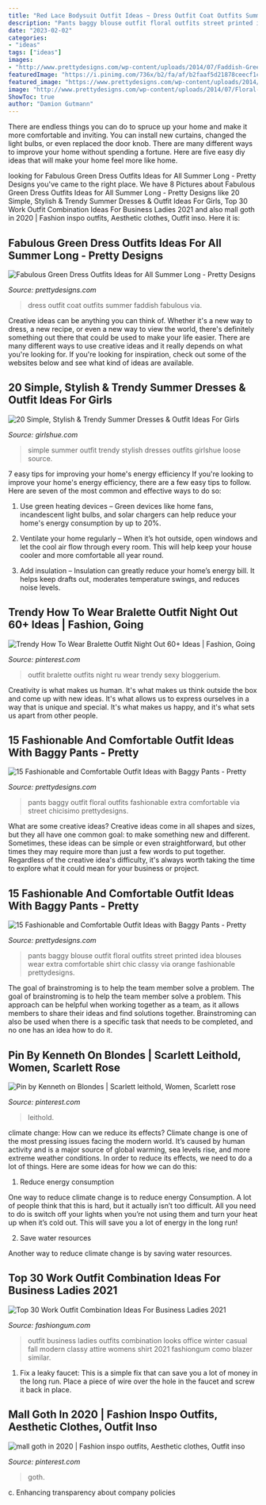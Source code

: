 ```yaml
---
title: "Red Lace Bodysuit Outfit Ideas ~ Dress Outfit Coat Outfits Summer Faddish Fabulous Via"
description: "Pants baggy blouse outfit floral outfits street printed idea blouses wear extra comfortable shirt chic classy via orange fashionable prettydesigns"
date: "2023-02-02"
categories:
- "ideas"
tags: ["ideas"]
images:
- "http://www.prettydesigns.com/wp-content/uploads/2014/07/Faddish-Green-Dress-Outfit-with-Black-Coat.jpg"
featuredImage: "https://i.pinimg.com/736x/b2/fa/af/b2faaf5d21878ceecf1c2abe762d1303.jpg"
featured_image: "https://www.prettydesigns.com/wp-content/uploads/2014/07/Floral-Top-and-Red-Baggy-Pants.jpg"
image: "http://www.prettydesigns.com/wp-content/uploads/2014/07/Floral-Printed-Top-and-Black-Baggy-Pants-Outfit.jpg"
ShowToc: true
author: "Damion Gutmann"
---
```



There are endless things you can do to spruce up your home and make it more comfortable and inviting. You can install new curtains, changed the light bulbs, or even replaced the door knob. There are many different ways to improve your home without spending a fortune. Here are five easy diy ideas that will make your home feel more like home.

	

		
looking for Fabulous Green Dress Outfits Ideas for All Summer Long - Pretty Designs you've came to the right place. We have 8 Pictures about Fabulous Green Dress Outfits Ideas for All Summer Long - Pretty Designs like 20 Simple, Stylish &amp; Trendy Summer Dresses &amp; Outfit Ideas For Girls, Top 30 Work Outfit Combination Ideas For Business Ladies 2021 and also mall goth in 2020 | Fashion inspo outfits, Aesthetic clothes, Outfit inso. Here it is:
		
    
## Fabulous Green Dress Outfits Ideas For All Summer Long - Pretty Designs

<img loading=lazy src="http://www.prettydesigns.com/wp-content/uploads/2014/07/Faddish-Green-Dress-Outfit-with-Black-Coat.jpg" onerror="this.onerror=null;this.src='https://tse1.mm.bing.net/th?id=OIP.zWXwFgKDJ5AFCOiYGSN8UgHaKn&amp;pid=15.1';" alt="Fabulous Green Dress Outfits Ideas for All Summer Long - Pretty Designs">

_Source: prettydesigns.com_

>dress outfit coat outfits summer faddish fabulous via. 

	

Creative ideas can be anything you can think of. Whether it's a new way to dress, a new recipe, or even a new way to view the world, there's definitely something out there that could be used to make your life easier. There are many different ways to use creative ideas and it really depends on what you're looking for. If you're looking for inspiration, check out some of the websites below and see what kind of ideas are available.

    
## 20 Simple, Stylish &amp; Trendy Summer Dresses &amp; Outfit Ideas For Girls

<img loading=lazy src="https://www.girlshue.com/wp-content/uploads/2016/07/unnamed-file-3433.jpg" onerror="this.onerror=null;this.src='https://tse2.mm.bing.net/th?id=OIP.4_jNrLfLkD3Wt5uFrRE10wHaJ3&amp;pid=15.1';" alt="20 Simple, Stylish &amp; Trendy Summer Dresses &amp; Outfit Ideas For Girls">

_Source: girlshue.com_

>simple summer outfit trendy stylish dresses outfits girlshue loose source. 

	

7 easy tips for improving your home's energy efficiency
If you're looking to improve your home's energy efficiency, there are a few easy tips to follow. Here are seven of the most common and effective ways to do so:
1) Use green heating devices – Green devices like home fans, incandescent light bulbs, and solar chargers can help reduce your home's energy consumption by up to 20%.

2) Ventilate your home regularly – When it’s hot outside, open windows and let the cool air flow through every room. This will help keep your house cooler and more comfortable all year round.

3) Add insulation – Insulation can greatly reduce your home’s energy bill. It helps keep drafts out, moderates temperature swings, and reduces noise levels.

    
## Trendy How To Wear Bralette Outfit Night Out 60+ Ideas | Fashion, Going

<img loading=lazy src="https://i.pinimg.com/736x/25/c8/2a/25c82a08b2c40693614723065af61d5c.jpg" onerror="this.onerror=null;this.src='https://tse4.mm.bing.net/th?id=OIP.dRPDK2L56ffHrH6oAYdzsgAAAA&amp;pid=15.1';" alt="Trendy How To Wear Bralette Outfit Night Out 60+ Ideas | Fashion, Going">

_Source: pinterest.com_

>outfit bralette outfits night ru wear trendy sexy bloggerium. 

	

Creativity is what makes us human. It's what makes us think outside the box and come up with new ideas. It's what allows us to express ourselves in a way that is unique and special. It's what makes us happy, and it's what sets us apart from other people.

    
## 15 Fashionable And Comfortable Outfit Ideas With Baggy Pants - Pretty

<img loading=lazy src="https://www.prettydesigns.com/wp-content/uploads/2014/07/Floral-Top-and-Red-Baggy-Pants.jpg" onerror="this.onerror=null;this.src='https://tse3.mm.bing.net/th?id=OIP.eI8_m0KJQMGrkgIhGJeSYQHaK0&amp;pid=15.1';" alt="15 Fashionable and Comfortable Outfit Ideas with Baggy Pants - Pretty">

_Source: prettydesigns.com_

>pants baggy outfit floral outfits fashionable extra comfortable via street chicisimo prettydesigns. 

	

What are some creative ideas?
Creative ideas come in all shapes and sizes, but they all have one common goal: to make something new and different. Sometimes, these ideas can be simple or even straightforward, but other times they may require more than just a few words to put together. Regardless of the creative idea's difficulty, it's always worth taking the time to explore what it could mean for your business or project.

    
## 15 Fashionable And Comfortable Outfit Ideas With Baggy Pants - Pretty

<img loading=lazy src="http://www.prettydesigns.com/wp-content/uploads/2014/07/Floral-Printed-Top-and-Black-Baggy-Pants-Outfit.jpg" onerror="this.onerror=null;this.src='https://tse1.mm.bing.net/th?id=OIP.Tw8j6ID4OO2P9uP-M3ItTgHaK2&amp;pid=15.1';" alt="15 Fashionable and Comfortable Outfit Ideas with Baggy Pants - Pretty">

_Source: prettydesigns.com_

>pants baggy blouse outfit floral outfits street printed idea blouses wear extra comfortable shirt chic classy via orange fashionable prettydesigns. 

	

The goal of brainstroming is to help the team member solve a problem.
The goal of brainstroming is to help the team member solve a problem. This approach can be helpful when working together as a team, as it allows members to share their ideas and find solutions together. Brainstroming can also be used when there is a specific task that needs to be completed, and no one has an idea how to do it.

    
## Pin By Kenneth On Blondes | Scarlett Leithold, Women, Scarlett Rose

<img loading=lazy src="https://i.pinimg.com/736x/b2/fa/af/b2faaf5d21878ceecf1c2abe762d1303.jpg" onerror="this.onerror=null;this.src='https://tse3.mm.bing.net/th?id=OIP.TDY6jhNm1pY6xo_bKy3hngHaJy&amp;pid=15.1';" alt="Pin by Kenneth on Blondes | Scarlett leithold, Women, Scarlett rose">

_Source: pinterest.com_

>leithold. 

	

climate change: How can we reduce its effects?
Climate change is one of the most pressing issues facing the modern world. It’s caused by human activity and is a major source of global warming, sea levels rise, and more extreme weather conditions. In order to reduce its effects, we need to do a lot of things. Here are some ideas for how we can do this:
1) Reduce energy consumption

One way to reduce climate change is to reduce energy Consumption. A lot of people think that this is hard, but it actually isn’t too difficult. All you need to do is switch off your lights when you’re not using them and turn your heat up when it’s cold out. This will save you a lot of energy in the long run! 

2) Save water resources

Another way to reduce climate change is by saving water resources.

    
## Top 30 Work Outfit Combination Ideas For Business Ladies 2021

<img loading=lazy src="http://fashiongum.com/wp-content/uploads/2015/01/Work-Outfit-Combination-Ideas-for-Business-Ladies-6-700x1031.jpg" onerror="this.onerror=null;this.src='https://tse4.mm.bing.net/th?id=OIP.97bvLt8yJgezN-BF-nVKjgHaK6&amp;pid=15.1';" alt="Top 30 Work Outfit Combination Ideas For Business Ladies 2021">

_Source: fashiongum.com_

>outfit business ladies outfits combination looks office winter casual fall modern classy attire womens shirt 2021 fashiongum como blazer similar. 

	

1. Fix a leaky faucet: This is a simple fix that can save you a lot of money in the long run. Place a piece of wire over the hole in the faucet and screw it back in place.

    
## Mall Goth In 2020 | Fashion Inspo Outfits, Aesthetic Clothes, Outfit Inso

<img loading=lazy src="https://i.pinimg.com/736x/05/0b/d3/050bd3e0d20447e481aee6ead199349c.jpg" onerror="this.onerror=null;this.src='https://tse3.mm.bing.net/th?id=OIP.dvnzloiZ4AORSUOLRlKzVAHaKw&amp;pid=15.1';" alt="mall goth in 2020 | Fashion inspo outfits, Aesthetic clothes, Outfit inso">

_Source: pinterest.com_

>goth. 

	

c. Enhancing transparency about company policies 

